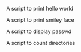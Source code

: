 A script to print hello world

A script to print smiley face

A script to display passwd

A script to count directories

